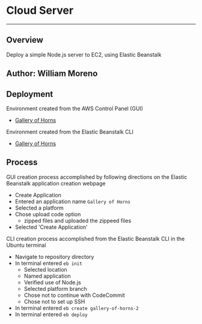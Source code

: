 # Cloud Server
---

## Overview

Deploy a simple Node.js server to EC2, using Elastic Beanstalk

## Author: William Moreno

## Deployment

Environment created from the AWS Control Panel (GUI)
  - [Gallery of Horns](http://galleryofhorns-env.eba-j2dr23gz.us-east-2.elasticbeanstalk.com/)

Environment created from the Elastic Beanstalk CLI
  - [Gallery of Horns](gallery-of-horns-2.eba-5jhsnxvn.us-west-2.elasticbeanstalk.com)


## Process

GUI creation process accomplished by following directions on the Elastic Beanstalk application creation webpage
- Create Application
- Entered an application name `Gallery of Horns`
- Selected a platform
- Chose upload code option
  - zipped files and uploaded the zippeed files
- Selected 'Create Application'


CLI creation process accomplished from the Elastic Beanstalk CLI in the Ubuntu terminal
- Navigate to repository directory
- In terminal entered `eb init`
  - Selected location
  - Named application
  - Verified use of Node.js
  - Selected platform branch
  - Chose not to continue with CodeCommit
  - Chose not to set up SSH
- In terminal entered `eb create gallery-of-horns-2`
- In terminal entered `eb deploy`
